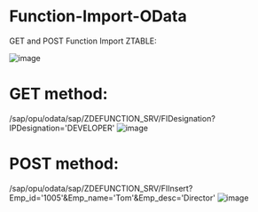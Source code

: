 # Function-Import-OData
GET and POST Function Import
ZTABLE: 

![image](https://github.com/user-attachments/assets/c8c89902-d186-45c3-87af-1fcaf1a29499)

# GET method:
/sap/opu/odata/sap/ZDEFUNCTION_SRV/FIDesignation?IPDesignation='DEVELOPER'
![image](https://github.com/user-attachments/assets/e91d9bb7-b57a-438f-8454-0957b0017c61)

# POST method:
/sap/opu/odata/sap/ZDEFUNCTION_SRV/FIInsert?Emp_id='1005'&Emp_name='Tom'&Emp_desc='Director'
![image](https://github.com/user-attachments/assets/147f6adc-2816-4f65-af5d-8afba1924748)
